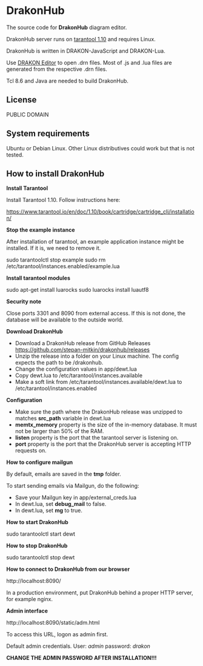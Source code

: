 # DrakonHub

The source code for **DrakonHub** diagram editor.

DrakonHub server runs on [tarantool 1.10](https://www.tarantool.io) and requires Linux.

DrakonHub is written in DRAKON-JavaScript and DRAKON-Lua.

Use [DRAKON Editor](https://github.com/stepan-mitkin/drakon_editor) to open .drn files.
Most of .js and .lua files are generated from the respective .drn files.

Tcl 8.6 and Java are needed to build DrakonHub.

## License

PUBLIC DOMAIN


## System requirements

Ubuntu or Debian Linux. Other Linux distributives could work but that is not tested.

## How to install DrakonHub



**Install Tarantool**

Install Tarantool 1.10. Follow instructions here:

https://www.tarantool.io/en/doc/1.10/book/cartridge/cartridge_cli/installation/

**Stop the example instance**

After installation of tarantool, an example application instance might be installed.
If it is, we need to remove it.

sudo tarantoolctl stop example
sudo rm /etc/tarantool/instances.enabled/example.lua


**Install tarantool modules**

sudo apt-get install luarocks
sudo luarocks install luautf8


**Security note**

Close ports 3301 and 8090 from external access.
If this is not done, the database will be available to the outside world.

**Download DrakonHub**

- Download a DrakonHub release from GitHub Releases https://github.com/stepan-mitkin/drakonhub/releases
- Unzip the release into a folder on your Linux machine. The config expects the path to be /drakonhub.
- Change the configuration values in app/dewt.lua
- Copy dewt.lua to /etc/tarantool/instances.available
- Make a soft link from /etc/tarantool/instances.available/dewt.lua to /etc/tarantool/instances.enabled

**Configuration**

- Make sure the path where the DrakonHub release was unzipped to matches **src_path** variable in dewt.lua
- **memtx_memory** property is the size of the in-memory database. It must not be larger than 50% of the RAM.
- **listen** property is the port that the tarantool server is listening on.
- **port** property is the port that the DrakonHub server is accepting HTTP requests on.

**How to configure mailgun**

By default, emails are saved in the **tmp** folder.

To start sending emails via Mailgun, do the following:
- Save your Mailgun key in app/external_creds.lua
- In dewt.lua, set **debug_mail** to false.
- In dewt.lua, set **mg** to true.

**How to start DrakonHub**

sudo tarantoolctl start dewt

**How to stop DrakonHub**

sudo tarantoolctl stop dewt

**How to connect to DrakonHub from our browser**

http://localhost:8090/

In a production environment, put DrakonHub behind a proper HTTP server, for example nginx.

**Admin interface**

http://localhost:8090/static/adm.html

To access this URL, logon as admin first.

Default admin credentials. User: *admin* password: *drakon*

**CHANGE THE ADMIN PASSWORD AFTER INSTALLATION!!!**